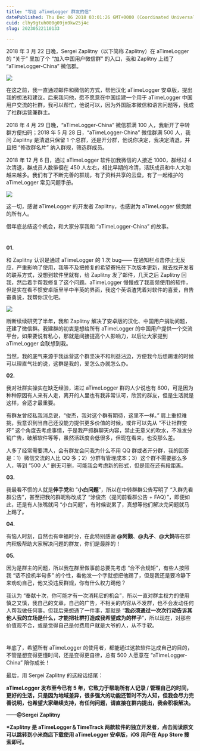 ```yaml
---
title: "写给 aTimeLogger 群友的信"
datePublished: Thu Dec 06 2018 03:01:26 GMT+0000 (Coordinated Universal Time)
cuid: clhy9gtuh000g09jm9kw25j4c
slug: 20230522110133

---
```


2018 年 3 月 22 日晚，Sergei Zaplitny（以下简称 Zaplitny）在 aTimeLogger 的 “关于” 里加了个 “加入中国用户微信群” 的入口，我和 Zaplitny 上线了 “aTimeLogger-China” 微信群。

![](https://cdn.hashnode.com/res/hashnode/image/upload/v1684724468363/d7b145be-07ff-4c13-9e8d-096e6d160e8b.jpeg)

在这之前，我一直通过邮件和微信的方式，帮他汉化 aTimeLogger 安卓版，提出我的想法和建议。后来我问他，愿不愿意在中国组建一个用于 aTimeLogger 中国用户交流的社群，我可以帮忙，他说可以，因为外国版本微信和语言问题等，我成了社群运营兼群主。

2018 年 4 月 29 日晚，“aTimeLogger-China” 微信群满 100 人，我新开了中转群方便扫码；2018 年 5 月 28 日，“aTimeLogger-China” 微信群满 500 人，我问 Zaplitny 是清退只保留 1 个总群，还是开分群，他说你决定，我决定清退，并且把 “修改群名片” 纳入群规，筛选群成员。

2018 年 12 月 6 日，通过 aTimeLogger 软件加我微信的人接近 1000，群经过 4 次清退，群成员人数徘徊在 450 人左右，相比早期的冷清，活跃成员和牛人大咖越来越多。我们有了不断完善的群规，有了资料共享的云盘，有了一起维护的 aTimeLogger 常见问题手册。

![](https://cdn.hashnode.com/res/hashnode/image/upload/v1684724472556/a5dfbf2d-d516-4191-8919-84bbe4ad33af.jpeg)

这一切，感谢 aTimeLogger 的开发者 Zaplitny，也感谢为 aTimeLogger 做贡献的所有人。

借年底总结这个机会，和大家分享我和 “aTimeLogger-China” 的故事。

#

**01.**

和 Zaplitny 认识是通过 aTimeLogger 的 1 次 bug—— 在通知栏点击停止无反应，严重影响了使用，我等不及把修复的希望寄托在下次版本更新，就去找开发者的联系方式，没想到软件里就有，给 Zaplitny 发了邮件，几天之后 Zaplitny 回我，然后着手帮我修复了这个问题。aTimeLogger 慢慢成了我高频使用的软件，但是实在看不惯安卓版里半中半英的界面，我这个英语渣凭着对软件的喜爱，自告奋勇说，我帮你汉化吧。

![](https://cdn.hashnode.com/res/hashnode/image/upload/v1684724476226/c4c40d21-5fbf-4c57-81d2-020d644e9bcb.jpeg)

断断续续研究了半年，我和 Zaplitny 解决了安卓版的汉化、中国用户捐助问题，还建了微信群。我建群的初衷是想给所有 aTimeLogger 的中国用户提供一个交流平台，如果要说有私心，那就是间接提高个人影响力，以后让大家提到 aTimeLogger 会联想到我。

当然，我的底气来源于我运营这个群坚决不和利益沾边，方便我今后想踢谁的时候可以理直气壮的说，这群是我的，爱怎么办就怎么办。

**02.**

我对社群实操实在缺乏经验，进过 aTimeLogger 群的人少说也有 800，可是因为种种原因有人来有人走，离开的人里也有我非常认可，欣赏的群友，但是生活就是这样，合适才最重要。

有群友曾经私我消息说，“俊杰，我对这个群有期待，这里不一样。” 肩上重担难挑，我意识到当自己还没能力提供更多价值的时候，或许可以先从 “不让社群变坏” 这个角度去考虑事情，于是我严抓群聊天内容，禁止无意义的吹水，不准发分销广告，破解软件等等，虽然活跃度会低很多，但现在看来，也没那么差。

人多了经常需要清人，会有群友会问我为什么不用 QQ 群或者开分群，我的回答是：1）微信交流的人比 QQ 多；2）分群有管理成本；3）这个群不需要那么多人，等到 “500 人” 删无可删，可能我会考虑新的形式，但是现在还有段距离。

**03.**

我最看不惯的人就是**伸手党**和 “**小白问题**”，所以在中转群群公告写明了 “入群先看群公告”，甚至把我的群昵称改成了 “涂俊杰（提问前看群公告 + FAQ）”，即便如此，还是有人张嘴就问 “小白问题”，有时候说累了，真想等他们解决完问题就马上踢了。

**04.**

有恼人时刻，自然也有幸福时分，在此特别感谢 **@阿颢**、**@丸子**、**@大妈**等在群内积极帮助大家解决问题的群友，你们是最胖的！

**05.**

因为是群主的问题，所以我在群里做事前总要先考虑 “合不合规矩”，有些人按照我 “话不投机半句多” 的个性，看他发一个字就想把他踢了，但是我还是要冷静下来劝劝自己，他又没违反群规，你有什么权力踢他？

我认为 “奉献十次，你可能才有一次消耗它的机会”，所以一直对群主权力的使用慎之又慎，我自己的文章，自己的广告，不相关的内容从不发群，也不会发动任何人帮我做任何事。但我后来想通了一件事，那就是 “**我必须通过一次次行动告诉其他人我的立场是什么，才能把社群打造成我希望成为的样子**”，所以现在，对那些价值观不合，或是觉得自己是付费用户就是大爷的人，从不手软。

#

年底了，希望所有 aTimeLogger 的使用者，都能通过这款软件达成自己的目的，不管是想变得更懂时间，还是变得更自律，总有 500 人愿意在 “aTimeLogger-China” 陪你成长！

最后，用 Sergei Zaplitny 的这段话结尾：

**aTimeLogger 发布至今已有 5 年，它致力于帮助所有人记录 / 管理自己的时间，更好的生活，只是因为地域差异，很多强大的功能还暂时不为人知，但我会尽力完善说明，也希望大家继续支持，有任何问题，请直接在群内提出，我会积极解决。**

**——@Sergei Zaplitny**

**\*Zaplitny 是 aTimeLogger＆TimeTrack 两款软件的独立开发者，点击阅读原文可以跳转到小米商店下载使用 aTimeLogger 安卓版，iOS 用户在 App Store 搜索即可。**